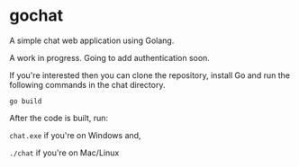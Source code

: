 # gochat

A simple chat web application using Golang.

A work in progress. Going to add authentication soon.

If you're interested then you can clone the repository, install Go and run the following commands in the chat directory.

`go build`

After the code is built, run:

`chat.exe` if you're on Windows and,

`./chat` if you're on Mac/Linux
